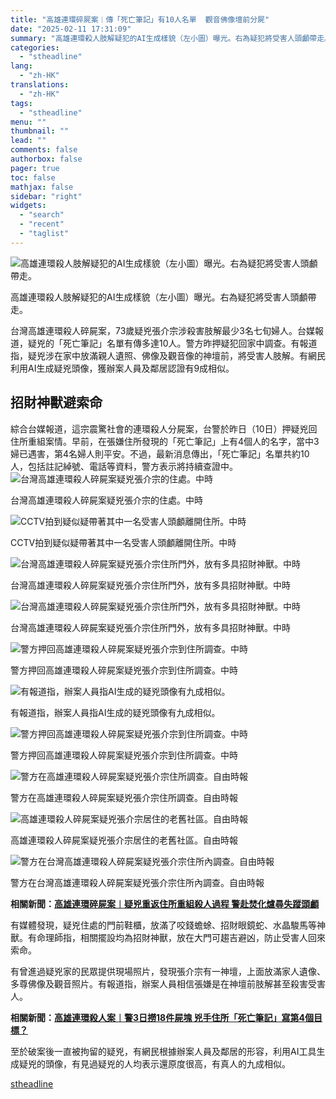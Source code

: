 ```yaml
---
title: "高雄連環碎屍案︱傳「死亡筆記」有10人名單  觀音佛像壇前分屍"
date: "2025-02-11 17:31:09"
summary: "高雄連環殺人肢解疑犯的AI生成樣貌（左小圖）曝光。右為疑犯將受害人頭顱帶走。       台..."
categories:
  - "stheadline"
lang:
  - "zh-HK"
translations:
  - "zh-HK"
tags:
  - "stheadline"
menu: ""
thumbnail: ""
lead: ""
comments: false
authorbox: false
pager: true
toc: false
mathjax: false
sidebar: "right"
widgets:
  - "search"
  - "recent"
  - "taglist"
---
```


![高雄連環殺人肢解疑犯的AI生成樣貌（左小圖）曝光。右為疑犯將受害人頭顱帶走。](https://image.stheadline.com/f/680p0/0x0/100/none/bdbba3ed2e157c6aad630d225308a4fd/stheadline/inewsmedia/20250211/_2025021116512139649.jpg)

高雄連環殺人肢解疑犯的AI生成樣貌（左小圖）曝光。右為疑犯將受害人頭顱帶走。




台灣高雄連環殺人碎屍案，73歲疑兇張介宗涉殺害肢解最少3名七旬婦人。台媒報道，疑兇的「死亡筆記」名單有傳多達10人。警方昨押疑犯回家中調查。有報道指，疑兇涉在家中放滿親人遺照、佛像及觀音像的神壇前，將受害人肢解。有網民利用AI生成疑兇頭像，獲辦案人員及鄰居認證有9成相似。

招財神獸避索命
-------

綜合台媒報道，這宗震驚社會的連環殺人分屍案，台警於昨日（10日）押疑兇回住所重組案情。早前，在張嫌住所發現的「死亡筆記」上有4個人的名字，當中3婦已遇害，第4名婦人則平安。不過，最新消息傳出，「死亡筆記」名單共約10人，包括註記綽號、電話等資料，警方表示將持續查證中。
 ![台灣高雄連環殺人碎屍案疑兇張介宗的住處。中時](https://image.hkhl.hk/f/1024p0/0x0/100/none/3f09b2cf8ee87b544bcb5fe8c74bc2ff/2025-02/CT_20250207003214.jpg)


台灣高雄連環殺人碎屍案疑兇張介宗的住處。中時



 ![CCTV拍到疑似疑帶著其中一名受害人頭顱離開住所。中時](https://image.hkhl.hk/f/1024p0/0x0/100/none/9e6e4ff1551f9081d01318ca05d41c22/2025-02/CT_20250210004594.jpg)


CCTV拍到疑似疑帶著其中一名受害人頭顱離開住所。中時



 ![台灣高雄連環殺人碎屍案疑兇張介宗住所門外，放有多具招財神獸。中時](https://image.hkhl.hk/f/1024p0/0x0/100/none/a4616fcbc31cf6f768ac2ccd7dffb1b4/2025-02/CT_20250211002250.jpg)


台灣高雄連環殺人碎屍案疑兇張介宗住所門外，放有多具招財神獸。中時



 ![台灣高雄連環殺人碎屍案疑兇張介宗住所門外，放有多具招財神獸。中時](https://image.hkhl.hk/f/1024p0/0x0/100/none/55000c4a0632e892985220dacd787f7c/2025-02/CT_20250211002252_20250211125745.jpg)


台灣高雄連環殺人碎屍案疑兇張介宗住所門外，放有多具招財神獸。中時



 ![警方押回高雄連環殺人碎屍案疑兇張介宗到住所調查。中時](https://image.hkhl.hk/f/1024p0/0x0/100/none/5f7900da10c611068af65e7036be0bbb/2025-02/CT_20250211002425.jpg)


警方押回高雄連環殺人碎屍案疑兇張介宗到住所調查。中時



 ![有報道指，辦案人員指AI生成的疑兇頭像有九成相似。](https://image.hkhl.hk/f/1024p0/0x0/100/none/de7aed2bceb87a92ad87eb4cf27d67b7/2025-02/CT_20250211003119.jpg)


有報道指，辦案人員指AI生成的疑兇頭像有九成相似。



 ![警方押回高雄連環殺人碎屍案疑兇張介宗到住所調查。中時](https://image.hkhl.hk/f/1024p0/0x0/100/none/d6d74f5068f3c0975e69f07665a81aa5/2025-02/CT_20250211003120.jpg)


警方押回高雄連環殺人碎屍案疑兇張介宗到住所調查。中時



 ![警方在高雄連環殺人碎屍案疑兇張介宗住所調查。自由時報](https://image.hkhl.hk/f/1024p0/0x0/100/none/f0998ef40a1fc4c3182a1982177529a4/2025-02/F_4946456_1_1.jpg)


警方在高雄連環殺人碎屍案疑兇張介宗住所調查。自由時報



 ![高雄連環殺人碎屍案疑兇張介宗居住的老舊社區。自由時報](https://image.hkhl.hk/f/1024p0/0x0/100/none/0434d25fd236e7022201bf38efb546dd/2025-02/F_4946456_2_1.jpg)


高雄連環殺人碎屍案疑兇張介宗居住的老舊社區。自由時報



 ![警方在台灣高雄連環殺人碎屍案疑兇張介宗住所內調查。自由時報](https://image.hkhl.hk/f/1024p0/0x0/100/none/b8d73e811446b1c6cbf9cb96bc86b598/2025-02/F_126.jpg)


警方在台灣高雄連環殺人碎屍案疑兇張介宗住所內調查。自由時報




**相關新聞：[高雄連環碎屍案︱疑兇重返住所重組殺人過程 警赴焚化爐尋失蹤頭顱](https://www.stheadline.com/realtime-china/3427295/%E9%AB%98%E9%9B%84%E9%80%A3%E7%92%B0%E7%A2%8E%E5%B1%8D%E6%A1%88%E7%96%91%E5%85%87%E9%87%8D%E8%BF%94%E4%BD%8F%E6%89%80%E9%87%8D%E7%B5%84%E6%AE%BA%E4%BA%BA%E9%81%8E%E7%A8%8B-%E8%AD%A6%E8%B5%B4%E7%84%9A%E5%8C%96%E7%88%90%E5%B0%8B%E5%A4%B1%E8%B9%A4%E9%A0%AD%E9%A1%B1)**

有媒體發現，疑兇住處的門前鞋櫃，放滿了咬錢蟾蜍、招財眼鏡蛇、水晶駿馬等神獸。有命理師指，相關擺設均為招財神獸，放在大門可趨吉避凶，防止受害人回來索命。

有曾進過疑兇家的民眾提供現場照片，發現張介宗有一神壇，上面放滿家人遺像、多尊佛像及觀音照片。有報道指，辦案人員相信張嫌是在神壇前肢解甚至殺害受害人。  

  

**相關新聞：[高雄連環殺人案︱警3日撈18件屍塊 兇手住所「死亡筆記」寫第4個目標？](https://www.stheadline.com/china-taiwan/3427024/)**

至於破案後一直被拘留的疑兇，有網民根據辦案人員及鄰居的形容，利用AI工具生成疑兇的頭像，有見過疑兇的人均表示還原度很高，有真人的九成相似。

[stheadline](https://std.stheadline.com/realtime/article/2052146/即時-中國-高雄連環碎屍案︱傳-死亡筆記-有10人名單-觀音佛像壇前分屍)
